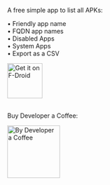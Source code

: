 A free simple app to list all APKs:

• Friendly app name<br>
• FQDN app names<br>
• Disabled Apps<br>
• System Apps<br>
• Export as a CSV<br>

[<img src="https://fdroid.gitlab.io/artwork/badge/get-it-on.png"
     alt="Get it on F-Droid"
     height="80">](https://search.f-droid.org/?q=stargw&lang=en)
    
<br>
Buy Developer a Coffee:
<br>

[<img src="https://www.stargw.net/android/karma/images/coffee-buy2.png"
     alt="By Developer a Coffee"
     height="120">](https://www.stargw.net/money/?android)
     

